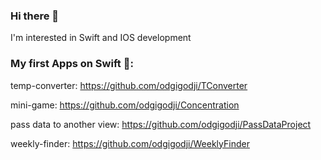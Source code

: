 ### Hi there 👋
I'm interested in Swift and IOS development

### Му first Apps on Swift 📱:

temp-converter: https://github.com/odgigodji/TConverter

mini-game: https://github.com/odgigodji/Concentration

pass data to another view: https://github.com/odgigodji/PassDataProject

weekly-finder: https://github.com/odgigodji/WeeklyFinder

<!-- # Contacts
Telegram: https://t.me/odgigodji -->
<!-- Instagram: @nikitaevvv -->
